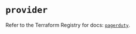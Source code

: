 # `provider`

Refer to the Terraform Registry for docs: [`pagerduty`](https://registry.terraform.io/providers/pagerduty/pagerduty/3.29.1/docs).
